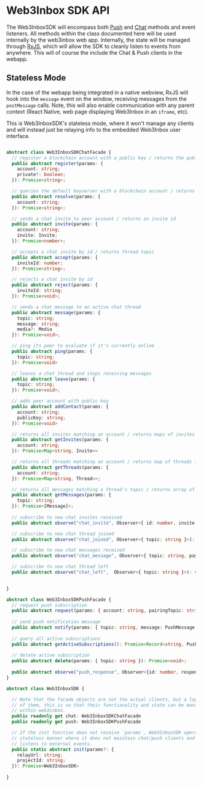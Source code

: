 # Web3Inbox SDK API

The Web3InboxSDK will encompass both [Push](../../clients/push/README.md) and
[Chat](../../clients/chat/README.md) methods and event listeners. All methods
within the class documented here will be used internally by the web3inbox web
app. Internally, the state will be managed through [RxJS](https://rxjs.dev/),
which will allow the SDK to cleanly listen to events from anywhere. This will of
course the include the Chat & Push clients in the webapp. 

## Stateless Mode
In the case of the webapp being integrated in a native webview, RxJS will hook
into the `message` event on the window, receiving messages from the
`postMessage` calls. Note, this will also enable communication with any parent
context (React Native, web page displaying Web3Inbox in an `iframe`, etc).

This is Web3InboxSDK's stateless mode, where it won't manage any clients and
will instead just be relaying info to the embedded Web3Inbox user interface.

```typescript

abstract class Web3InboxSDKChatFacade {
  // register a blockchain account with a public key / returns the public key
  public abstract register(params: {
    account: string;
    private?: boolean;
  }): Promise<string>;

  // queries the default keyserver with a blockchain account / returns the public key
  public abstract resolve(params: {
    account: string;
  }): Promise<string>;

  // sends a chat invite to peer account / returns an invite id
  public abstract invite(params: {
    account: string;
    invite: Invite;
  }): Promise<number>;

  // accepts a chat invite by id / returns thread topic
  public abstract accept(params: {
    inviteId: number;
  }): Promise<string>;

  // rejects a chat invite by id
  public abstract reject(params: {
    inviteId: string;
  }): Promise<void>;

  // sends a chat message to an active chat thread
  public abstract message(params: {
    topic: string;
    message: string;
    media?: Media
  }): Promise<void>;

  // ping its peer to evaluate if it's currently online
  public abstract ping(params: {
    topic: string;
  }): Promise<void>

  // leaves a chat thread and stops receiving messages
  public abstract leave(params: {
    topic: string;
  }): Promise<void>;

  // adds peer account with public key
  public abstract addContact(params: {
    account: string;
    publicKey: string;
  }): Promise<void>

  // returns all invites matching an account / returns maps of invites indexed by id
  public abstract getInvites(params: {
    account: string;
  }): Promise<Map<string, Invite>>

  // returns all threads matching an account / returns map of threads indexed by topic
  public abstract getThreads(params: {
    account: string;
  }): Promise<Map<string, Thread>>;

  // returns all messages matching a thread's topic / returns array of messages
  public abstract getMessages(params: {
    topic: string;
  }): Promise<[Message]>;
  
  // subscribe to new chat invites received
  public abstract observe("chat_invite", Observer<{ id: number, invite: Invite }>): void;

  // subscribe to new chat thread joined
  public abstract observe("chat_joined", Observer<{ topic: string }>): void;

  // subscribe to new chat messages received
  public abstract observe("chat_message", Observer<{ topic: string, payload: Message}>): void;

  // subscribe to new chat thread left
  public abstract observe("chat_left",  Observer<{ topic: string }>): void;

  
}

abstract class Web3InboxSDKPushFacade {
  // request push subscription
  public abstract request(params: { account: string, pairingTopic: string }): Promise<{ id }>;
  
  // send push notification message
  public abstract notify(params: { topic: string, message: PushMessage }): Promise<void>
  
  // query all active subscriptions
  public abstract getActiveSubscriptions(): Promise<Record<string, PushSubscription>>;
  
  // delete active subscription
  public abstract delete(params: { topic: string }): Promise<void>;
  
  public abstract observe("push_response", Observer<{id: number, response: {error?: Reason, subscription?: PushSubscription }>): void;
}

abstract class Web3InboxSDK {

  // Note that the facade objects are not the actual clients, but a layer on top
  // of them, this is so that their functionality and state can be managed
  // within web3inbox.
  public readonly get chat: Web3InboxSDKChatFacade
  public readonly get push: Web3InboxSDKPushFacade

  // If the init function does not receive `params`, Web3InboxSDK operates in a 
  // stateless manner where it does not maintain chat/push clients and only
  // listens to external events.
  public static abstract init(params?: {
    relayUrl: string;
    projectId: string;
  }): Promise<Web3InboxSDK>
  
}
```

